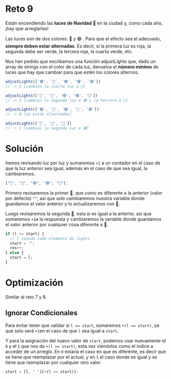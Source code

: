# Reto 9

Están encendiendo las **luces de Navidad** 🎄 en la ciudad y, como cada año, ¡hay que arreglarlas!

Las luces son de dos colores: 🔴 y 🟢 . Para que el efecto sea el adecuado, **siempre deben estar alternadas**. Es decir, si la primera luz es roja, la segunda debe ser verde, la tercera roja, la cuarta verde, etc.

Nos han pedido que escribamos una función adjustLights que, dado un array de strings con el color de cada luz, devuelva el **número mínimo** de luces que hay que cambiar para que estén los colores alternos.

```js
adjustLights(['🟢', '🔴', '🟢', '🟢', '🟢'])
// -> 1 (cambias la cuarta luz a 🔴)

adjustLights(['🔴', '🔴', '🟢', '🟢', '🔴'])
// -> 2 (cambias la segunda luz a 🟢 y la tercera a 🔴)

adjustLights(['🟢', '🔴', '🟢', '🔴', '🟢'])
// -> 0 (ya están alternadas)

adjustLights(['🔴', '🔴', '🔴'])
// -> 1 (cambias la segunda luz a 🟢)
```

# Solución

Iremos revisando luz por luz y sumaremos `+1` a un contador en el caso de que la luz anterior sea igual, además en el caso de que sea igual, la cambiaremos.

```js
["🔴", "🔴", "🟢", "🟢", "🔴"];
```

Primero revisaremos la primer 🔴, que como es diferente a la anterior (valor por defecto) `""`, así que solo cambiaremos nuestra variable donde guardamos el valor anterior y lo actualizaremos con 🔴.

Luego revisaremos la segunda 🔴, esta si es igual a la anterior, así que sumaremos `+1`a la respuesta y cambiaremos la variable donde guardamos el valor anterior por cualquier cosa diferente a 🔴.

```js
if (l == start) {
  // l siendo cada elemento de lights
  start = "";
  res++;
} else {
  start = l;
}
```

# Optimización

Similar al reto 7 y 8.

## Ignorar Condicionales

Para evitar tener que validar si `l == start`, sumaremos `+(l == start)`, ya que solo será `+1`en el caso de que `l` sea igual a `start`.

Y para la asignación del nuevo valor de `start`, podemos usar nuevamente el `0` y el `1` que nos da `+(l == start)`, esta vez viéndolos como el índice a acceder de un arreglo. En `0` estaría el caso en que es diferente, es decir que se tiene que reemplazar por el actual, y en `1` el caso donde es igual y se tiene que reemplazar por cualquier otro valor.

```js
start = [l, " "][+(l == start)];
```